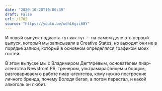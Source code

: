 ```yaml
---
date: "2020-10-20T10:00:39"
draft: False
url: /1702
source: "https://youtu.be/wdhL6gzi68Y"
---
```


И новый выпуск подкаста тут как тут — на самом деле это первый выпуск, который мы записывали в Creative States, но выходят они не в порядке записи, который в основном определялся графиком моих гостей.

В этом выпуске мы с Владимиром Дегтярёвым, основателем пиар-агентства Newsfront PR, тренером, ультрамарафонцем и борцом, разговариваем о работе пиар-агентства, кому нужно построение личного бренда, почему Володя бегал, а потом перестал, и какой алкоголь он любит.
